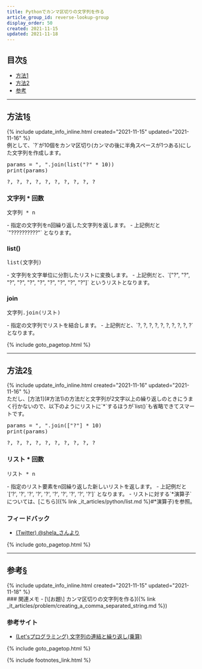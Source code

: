 ```yaml
---
title: Pythonでカンマ区切りの文字列を作る
article_group_id: reverse-lookup-group
display_order: 50
created: 2021-11-15
updated: 2021-11-18
---
```


## <a name="index">目次</a><a class="heading-anchor-permalink" href="#目次">§</a>

<ul id="index_ul">
<li><a href="#方法1">方法1</a></li>
<li><a href="#方法2">方法2</a></li>
<li><a href="#参考">参考</a></li>
</ul>

* * *
## <a name="方法1">方法1</a><a class="heading-anchor-permalink" href="#方法1">§</a>
<div class="chapter-updated">{% include update_info_inline.html created="2021-11-15" updated="2021-11-16" %}</div>
例として、`?`が10個をカンマ区切り(カンマの後に半角スペースが1つある)にした文字列を作成します。
<div class="code-box no-title">
<pre>
params = ", ".join(list("?" * 10))
print(params)
</pre>
</div>
<div class="code-box-output no-title">
<pre>
?, ?, ?, ?, ?, ?, ?, ?, ?, ?
</pre>
</div>

### 文字列 * 回数
<div class="code-box-syntax no-title">
<pre>
文字列 * n
</pre>
</div>
- 指定の文字列をn回繰り返した文字列を返します。
- 上記例だと `"??????????"` となります。

### list()
<div class="code-box-syntax no-title">
<pre>
list(文字列)
</pre>
</div>
- 文字列を文字単位に分割したリストに変換します。
- 上記例だと、`["?", "?", "?", "?", "?", "?", "?", "?", "?", "?"]` というリストとなります。

### join
<div class="code-box-syntax no-title">
<pre>
文字列.join(リスト)
</pre>
</div>
- 指定の文字列でリストを結合します。
- 上記例だと、`?, ?, ?, ?, ?, ?, ?, ?, ?, ?` となります。

{% include goto_pagetop.html %}

* * *
## <a name="方法2">方法2</a><a class="heading-anchor-permalink" href="#方法2">§</a>
<div class="chapter-updated">{% include update_info_inline.html created="2021-11-16" updated="2021-11-16" %}</div>
ただし、[方法1](#方法1)の方法だと文字列が2文字以上の繰り返しのときにうまく行かないので、以下のようにリストに`*`するほうが`list()`も省略できてスマートです。
<div class="code-box no-title">
<pre>
params = ", ".join(["?"] * 10)
print(params)
</pre>
</div>
<div class="code-box-output no-title">
<pre>
?, ?, ?, ?, ?, ?, ?, ?, ?, ?
</pre>
</div>

### リスト * 回数
<div class="code-box-syntax no-title">
<pre>
リスト * n
</pre>
</div>
- 指定のリスト要素をn回繰り返した新しいリストを返します。
- 上記例だと `['?', '?', '?', '?', '?', '?', '?', '?', '?', '?']` となります。
- リストに対する`*演算子`については、[こちら]({% link _it_articles/python/list.md %}#*演算子)を参照。

### フィードバック
- [(Twitter) @shela_さんより](https://twitter.com/shela_/status/1460240417123758081)

{% include goto_pagetop.html %}

* * *
## <a name="参考">参考</a><a class="heading-anchor-permalink" href="#参考">§</a>
<div class="chapter-updated">{% include update_info_inline.html created="2021-11-15" updated="2021-11-18" %}</div>
### 関連メモ
- [\[お題\] カンマ区切りの文字列を作る]({% link _it_articles/problem/creating_a_comma_separated_string.md %})

### 参考サイト
- [(Let'sプログラミング) 文字列の連結と繰り返し(乗算)](https://www.javadrive.jp/python/string/index6.html)

{% include goto_pagetop.html %}

{% include footnotes_link.html %}
